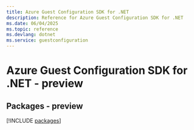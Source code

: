 ```yaml
---
title: Azure Guest Configuration SDK for .NET
description: Reference for Azure Guest Configuration SDK for .NET
ms.date: 06/04/2025
ms.topic: reference
ms.devlang: dotnet
ms.service: guestconfiguration
---
```

# Azure Guest Configuration SDK for .NET - preview
## Packages - preview
[!INCLUDE [packages](guest-configuration-index.md)]